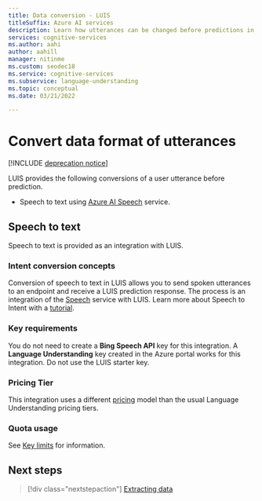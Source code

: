 ```yaml
---
title: Data conversion - LUIS
titleSuffix: Azure AI services
description: Learn how utterances can be changed before predictions in Language Understanding (LUIS)
services: cognitive-services
ms.author: aahi
author: aahill
manager: nitinme
ms.custom: seodec18
ms.service: cognitive-services
ms.subservice: language-understanding
ms.topic: conceptual
ms.date: 03/21/2022

---
```


# Convert data format of utterances

[!INCLUDE [deprecation notice](./includes/deprecation-notice.md)]

LUIS provides the following conversions of a user utterance before prediction.

* Speech to text using [Azure AI Speech](../speech-service/overview.md) service.

## Speech to text

Speech to text is provided as an integration with LUIS.

### Intent conversion concepts
Conversion of speech to text in LUIS allows you to send spoken utterances to an endpoint and receive a LUIS prediction response. The process is an integration of the [Speech](../speech-service/overview.md) service with LUIS. Learn more about Speech to Intent with a [tutorial](../speech-service/how-to-recognize-intents-from-speech-csharp.md).

### Key requirements
You do not need to create a **Bing Speech API** key for this integration. A **Language Understanding** key created in the Azure portal works for this integration. Do not use the LUIS starter key.

### Pricing Tier
This integration uses a different [pricing](luis-limits.md#resource-usage-and-limits) model than the usual Language Understanding pricing tiers.

### Quota usage
See [Key limits](luis-limits.md#resource-usage-and-limits) for information.

## Next steps

> [!div class="nextstepaction"]
> [Extracting data](luis-concept-data-extraction.md)

